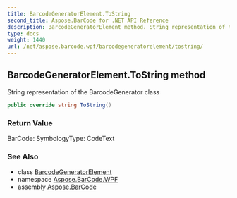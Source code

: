 ```yaml
---
title: BarcodeGeneratorElement.ToString
second_title: Aspose.BarCode for .NET API Reference
description: BarcodeGeneratorElement method. String representation of the BarcodeGenerator class
type: docs
weight: 1440
url: /net/aspose.barcode.wpf/barcodegeneratorelement/tostring/
---
```

## BarcodeGeneratorElement.ToString method

String representation of the BarcodeGenerator class

```csharp
public override string ToString()
```

### Return Value

BarCode: SymbologyType: CodeText

### See Also

* class [BarcodeGeneratorElement](../)
* namespace [Aspose.BarCode.WPF](../../../aspose.barcode.wpf/)
* assembly [Aspose.BarCode](../../../)


